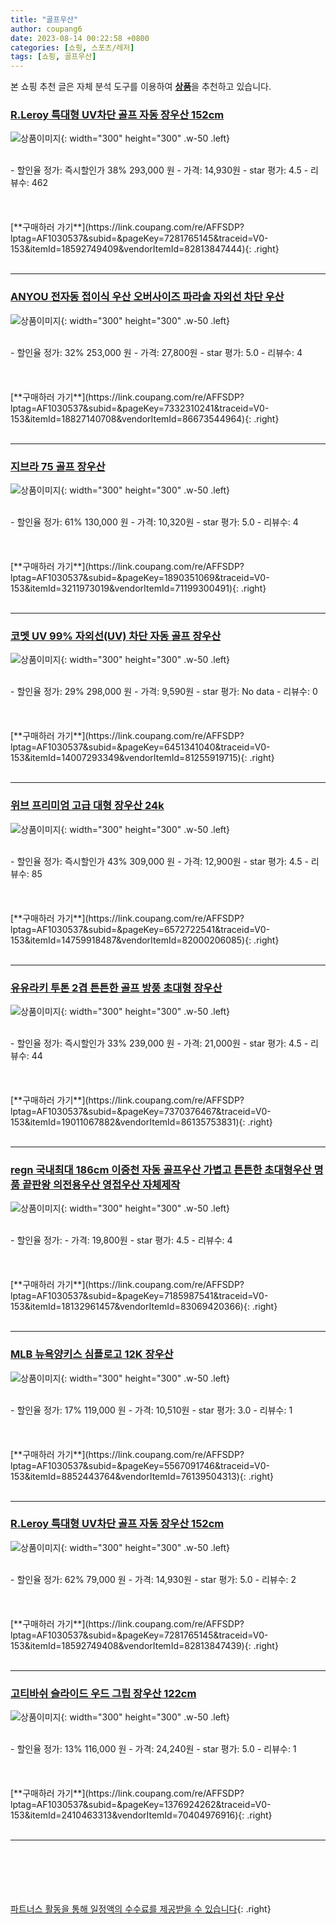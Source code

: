 ```yaml
---
title: "골프우산"
author: coupang6
date: 2023-08-14 00:22:58 +0800
categories: [쇼핑, 스포츠/레저]
tags: [쇼핑, 골프우산]
---
```


본 쇼핑 추천 글은 자체 분석 도구를 이용하여 [**상품**](https://link.coupang.com/a/bao1ui)을 추천하고 있습니다.

### [R.Leroy 특대형 UV차단 골프 자동 장우산 152cm](https://link.coupang.com/re/AFFSDP?lptag=AF1030537&subid=&pageKey=7281765145&traceid=V0-153&itemId=18592749409&vendorItemId=82813847444)

![상품이미지](https://thumbnail7.coupangcdn.com/thumbnails/remote/230x230ex/image/vendor_inventory/66f0/9b10473078df21aee23643edc6d4bc25e5a47fd3a84b5957f2c8a0187424.jpg){: width="300" height="300" .w-50 .left}


<br>
- 할인율 정가: 즉시할인가 38%  293,000   원
- 가격: 14,930원
- star 평가: 4.5
- 리뷰수: 462
<br>
<br>
<br>
<br>
[**구매하러 가기**](https://link.coupang.com/re/AFFSDP?lptag=AF1030537&subid=&pageKey=7281765145&traceid=V0-153&itemId=18592749409&vendorItemId=82813847444){: .right}
<br>
<br>

---

### [ANYOU 전자동 접이식 우산 오버사이즈 파라솔 자외선 차단 우산](https://link.coupang.com/re/AFFSDP?lptag=AF1030537&subid=&pageKey=7332310241&traceid=V0-153&itemId=18827140708&vendorItemId=86673544964)

![상품이미지](https://thumbnail9.coupangcdn.com/thumbnails/remote/230x230ex/image/vendor_inventory/02aa/03acb207f7637667ed6e63a202b6fa8eb816efc2f6f54e4c05de2784eede.jpg){: width="300" height="300" .w-50 .left}


<br>
- 할인율 정가: 32%  253,000   원
- 가격: 27,800원
- star 평가: 5.0
- 리뷰수: 4
<br>
<br>
<br>
<br>
[**구매하러 가기**](https://link.coupang.com/re/AFFSDP?lptag=AF1030537&subid=&pageKey=7332310241&traceid=V0-153&itemId=18827140708&vendorItemId=86673544964){: .right}
<br>
<br>

---

### [지브라 75 골프 장우산](https://link.coupang.com/re/AFFSDP?lptag=AF1030537&subid=&pageKey=1890351069&traceid=V0-153&itemId=3211973019&vendorItemId=71199300491)

![상품이미지](https://thumbnail7.coupangcdn.com/thumbnails/remote/230x230ex/image/retail/images/2965875656742333-7226e9e6-b2a4-47c6-97a4-780c82641d2f.jpg){: width="300" height="300" .w-50 .left}


<br>
- 할인율 정가: 61%  130,000   원
- 가격: 10,320원
- star 평가: 5.0
- 리뷰수: 4
<br>
<br>
<br>
<br>
[**구매하러 가기**](https://link.coupang.com/re/AFFSDP?lptag=AF1030537&subid=&pageKey=1890351069&traceid=V0-153&itemId=3211973019&vendorItemId=71199300491){: .right}
<br>
<br>

---

### [코멧 UV 99% 자외선(UV) 차단 자동 골프 장우산](https://link.coupang.com/re/AFFSDP?lptag=AF1030537&subid=&pageKey=6451341040&traceid=V0-153&itemId=14007293349&vendorItemId=81255919715)

![상품이미지](https://thumbnail10.coupangcdn.com/thumbnails/remote/230x230ex/image/retail/images/30339499856875-d5357bb9-74e4-4698-9e22-8a6e156e39ec.jpg){: width="300" height="300" .w-50 .left}


<br>
- 할인율 정가: 29%  298,000   원
- 가격: 9,590원
- star 평가: No data
- 리뷰수: 0
<br>
<br>
<br>
<br>
[**구매하러 가기**](https://link.coupang.com/re/AFFSDP?lptag=AF1030537&subid=&pageKey=6451341040&traceid=V0-153&itemId=14007293349&vendorItemId=81255919715){: .right}
<br>
<br>

---

### [위브 프리미엄 고급 대형 장우산 24k](https://link.coupang.com/re/AFFSDP?lptag=AF1030537&subid=&pageKey=6572722541&traceid=V0-153&itemId=14759918487&vendorItemId=82000206085)

![상품이미지](https://thumbnail6.coupangcdn.com/thumbnails/remote/230x230ex/image/retail/images/2329949763878263-c2da23e5-2b25-45ac-924f-1e489de7f16a.jpg){: width="300" height="300" .w-50 .left}


<br>
- 할인율 정가: 즉시할인가 43%  309,000   원
- 가격: 12,900원
- star 평가: 4.5
- 리뷰수: 85
<br>
<br>
<br>
<br>
[**구매하러 가기**](https://link.coupang.com/re/AFFSDP?lptag=AF1030537&subid=&pageKey=6572722541&traceid=V0-153&itemId=14759918487&vendorItemId=82000206085){: .right}
<br>
<br>

---

### [유유라키 투톤 2겹 튼튼한 골프 방풍 초대형 장우산](https://link.coupang.com/re/AFFSDP?lptag=AF1030537&subid=&pageKey=7370376467&traceid=V0-153&itemId=19011067882&vendorItemId=86135753831)

![상품이미지](https://thumbnail7.coupangcdn.com/thumbnails/remote/230x230ex/image/vendor_inventory/01e2/ada2c9482ccae19c3a148e584fa4033ba408f4bc49d50179b90aeef9d2ee.png){: width="300" height="300" .w-50 .left}


<br>
- 할인율 정가: 즉시할인가 33%  239,000   원
- 가격: 21,000원
- star 평가: 4.5
- 리뷰수: 44
<br>
<br>
<br>
<br>
[**구매하러 가기**](https://link.coupang.com/re/AFFSDP?lptag=AF1030537&subid=&pageKey=7370376467&traceid=V0-153&itemId=19011067882&vendorItemId=86135753831){: .right}
<br>
<br>

---

### [regn 국내최대 186cm 이중천 자동 골프우산 가볍고 튼튼한 초대형우산 명품 끝판왕 의전용우산 영접우산 자체제작](https://link.coupang.com/re/AFFSDP?lptag=AF1030537&subid=&pageKey=7185987541&traceid=V0-153&itemId=18132961457&vendorItemId=83069420366)

![상품이미지](https://thumbnail8.coupangcdn.com/thumbnails/remote/230x230ex/image/vendor_inventory/8436/a912139d116c5474592a0b9aa6ea42b6377e810e941b7c06b3a436a23dfc.jpg){: width="300" height="300" .w-50 .left}


<br>
- 할인율 정가: 
- 가격: 19,800원
- star 평가: 4.5
- 리뷰수: 4
<br>
<br>
<br>
<br>
[**구매하러 가기**](https://link.coupang.com/re/AFFSDP?lptag=AF1030537&subid=&pageKey=7185987541&traceid=V0-153&itemId=18132961457&vendorItemId=83069420366){: .right}
<br>
<br>

---

### [MLB 뉴욕양키스 심플로고 12K 장우산](https://link.coupang.com/re/AFFSDP?lptag=AF1030537&subid=&pageKey=5567091746&traceid=V0-153&itemId=8852443764&vendorItemId=76139504313)

![상품이미지](https://thumbnail10.coupangcdn.com/thumbnails/remote/230x230ex/image/retail/images/217925411510110-cc422a9e-57d8-4b8a-99cb-1390c85143a3.jpg){: width="300" height="300" .w-50 .left}


<br>
- 할인율 정가: 17%  119,000   원
- 가격: 10,510원
- star 평가: 3.0
- 리뷰수: 1
<br>
<br>
<br>
<br>
[**구매하러 가기**](https://link.coupang.com/re/AFFSDP?lptag=AF1030537&subid=&pageKey=5567091746&traceid=V0-153&itemId=8852443764&vendorItemId=76139504313){: .right}
<br>
<br>

---

### [R.Leroy 특대형 UV차단 골프 자동 장우산 152cm](https://link.coupang.com/re/AFFSDP?lptag=AF1030537&subid=&pageKey=7281765145&traceid=V0-153&itemId=18592749408&vendorItemId=82813847439)

![상품이미지](https://thumbnail6.coupangcdn.com/thumbnails/remote/230x230ex/image/vendor_inventory/d158/82bb7dcd7acf77e4fd6604cc29fa93a20e2928cde3953d932711ca37856a.jpg){: width="300" height="300" .w-50 .left}


<br>
- 할인율 정가: 62%  79,000   원
- 가격: 14,930원
- star 평가: 5.0
- 리뷰수: 2
<br>
<br>
<br>
<br>
[**구매하러 가기**](https://link.coupang.com/re/AFFSDP?lptag=AF1030537&subid=&pageKey=7281765145&traceid=V0-153&itemId=18592749408&vendorItemId=82813847439){: .right}
<br>
<br>

---

### [고티바쉬 슬라이드 우드 그립 장우산 122cm](https://link.coupang.com/re/AFFSDP?lptag=AF1030537&subid=&pageKey=1376924262&traceid=V0-153&itemId=2410463313&vendorItemId=70404976916)

![상품이미지](https://thumbnail7.coupangcdn.com/thumbnails/remote/230x230ex/image/retail/images/15316491899677-26e2f230-e10f-4388-8a9c-98464ba8df3d.jpg){: width="300" height="300" .w-50 .left}


<br>
- 할인율 정가: 13%  116,000   원
- 가격: 24,240원
- star 평가: 5.0
- 리뷰수: 1
<br>
<br>
<br>
<br>
[**구매하러 가기**](https://link.coupang.com/re/AFFSDP?lptag=AF1030537&subid=&pageKey=1376924262&traceid=V0-153&itemId=2410463313&vendorItemId=70404976916){: .right}
<br>
<br>

---
<br><br><br><br><br> [파트너스 활동을 통해 일정액의 수수료를 제공받을 수 있습니다](https://link.coupang.com/a/bao1ui){: .right}